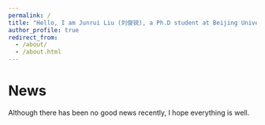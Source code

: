 ```yaml
---
permalink: /
title: "Hello, I am Junrui Liu (刘俊锐), a Ph.D student at Beijing University of Technology (BJUT) with Prof Yang and Prof. Li. Since March 2024, I have begun visiting Singapore Management University (SMU) and studying with Prof Fang."
author_profile: true
redirect_from: 
  - /about/
  - /about.html
---
```





# News
Although there has been no good news recently, I hope everything is well.
